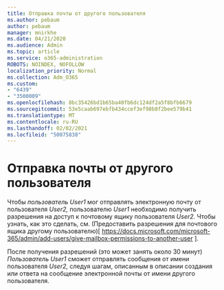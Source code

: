 ```yaml
---
title: Отправка почты от другого пользователя
ms.author: pebaum
author: pebaum
manager: mnirkhe
ms.date: 04/21/2020
ms.audience: Admin
ms.topic: article
ms.service: o365-administration
ROBOTS: NOINDEX, NOFOLLOW
localization_priority: Normal
ms.collection: Adm_O365
ms.custom:
- "6439"
- "3500009"
ms.openlocfilehash: 8bc35426bd1b65ba40fb6dc124df2a5f8bfb6679
ms.sourcegitcommit: 53e5caab697ebfb434ccef3ef98b8f2bee579b41
ms.translationtype: MT
ms.contentlocale: ru-RU
ms.lasthandoff: 02/02/2021
ms.locfileid: "50075838"
---
```

# <a name="sending-mail-as-another-user"></a>Отправка почты от другого пользователя

Чтобы *пользователь User1* мог отправлять электронную почту от пользователя *User2,* пользователю *User1* необходимо получить разрешения на доступ к почтовому ящику пользователя *User2.* Чтобы узнать, как это сделать, см. (Предоставить разрешения для почтового ящика другому пользователю)[ https://docs.microsoft.com/microsoft-365/admin/add-users/give-mailbox-permissions-to-another-user ].

После получения разрешений (это может занять около 30 минут) *Пользователь User1* сможет отправлять сообщения от имени пользователя *User2,* следуя шагам, описанным в описании создания или ответа на сообщение электронной почты от имени другого пользователя.
